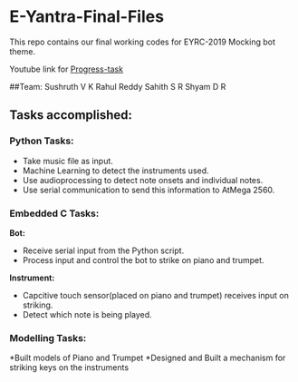 # E-Yantra-Final-Files
This repo contains our final working codes for EYRC-2019 Mocking bot theme.

Youtube link for [Progress-task](https://www.youtube.com/watch?v=4OK9Z-Rh_Qs)

##Team:
Sushruth V
K Rahul Reddy
Sahith S R
Shyam D R

## Tasks accomplished:
<h3>Python Tasks:</h3>

* Take music file as input.
* Machine Learning to detect the instruments used.
* Use audioprocessing to detect note onsets and individual notes.
* Use serial communication to send this information to AtMega 2560.

<h3>Embedded C Tasks:</h3>

**Bot:**
* Receive serial input from the Python script.
* Process input and control the bot to strike on piano and trumpet.

**Instrument:**
* Capcitive touch sensor(placed on piano and trumpet) receives input on striking.
* Detect which note is being played.

<h3>Modelling Tasks:</h3>

*Built models of Piano and Trumpet
*Designed and Built a mechanism for striking keys on the instruments
